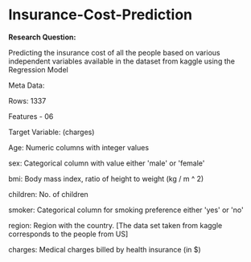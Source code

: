 # Insurance-Cost-Prediction

**Research Question:**

Predicting the insurance cost of all the people based on various independent variables available in the dataset from kaggle using the Regression Model

Meta Data:

Rows: 1337

Features - 06

Target Variable: (charges)

Age: Numeric columns with integer values

sex: Categorical column with value either 'male' or 'female'

bmi: Body mass index, ratio of height to weight (kg / m ^ 2)

children: No. of children

smoker: Categorical column for smoking preference either 'yes' or 'no'

region: Region with the country. [The data set taken from kaggle corresponds to the people from US]

charges: Medical charges billed by health insurance (in $)
